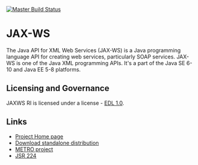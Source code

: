 [![Master Build Status](https://travis-ci.org/eclipse-ee4j/metro-jax-ws.svg?branch=master)](https://travis-ci.org/eclipse-ee4j/metro-jax-ws)

# JAX-WS

The Java API for XML Web Services (JAX-WS) is a Java programming language API for creating web services, particularly SOAP services.
JAX-WS is one of the Java XML programming APIs. It's a part of the Java SE 6-10 and Java EE 5-8 platforms.

## Licensing and Governance

JAXWS RI is licensed under a license - [EDL 1.0](LICENSE.md).

## Links

- [Project Home page](https://javaee.github.io/metro-jax-ws)
- [Download standalone distribution](https://repo1.maven.org/maven2/com/sun/xml/ws/jaxws-ri/2.3.0/jaxws-ri-2.3.0.zip)
- [METRO project](https://javaee.github.io/metro)
- [JSR 224](https://jcp.org/en/jsr/detail?id=224)
